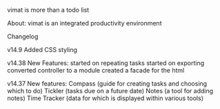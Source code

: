 vimat
is
more than
a
todo list

About:
vimat is an integrated productivity environment

Changelog

v14.9
    Added CSS styling

v14.38
    New Features:
        started on repeating tasks
        started on exporting
        converted controller to a module
        created a facade for the html

v14.37
    New features:
        Compass (guide for creating tasks and choosing which to do)
        Tickler (tasks due on a future date)
        Notes (a tool for adding notes)
        Time Tracker (data for which is displayed within various tools)
